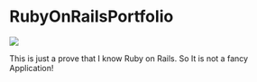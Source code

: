 RubyOnRailsPortfolio
====================


<img src="https://codeclimate.com/github/geekylove/RubyOnRailsPortfolio/badges/gpa.svg" />


This is just a prove that I know Ruby on Rails. So It is not a fancy Application!  
